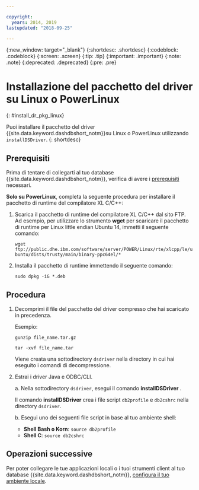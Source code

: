 ```yaml
---

copyright:
  years: 2014, 2019
lastupdated: "2018-09-25"

---
```


<!-- Attribute definitions --> 
{:new_window: target="_blank"}
{:shortdesc: .shortdesc}
{:codeblock: .codeblock}
{:screen: .screen}
{:tip: .tip}
{:important: .important}
{:note: .note}
{:deprecated: .deprecated}
{:pre: .pre}

# Installazione del pacchetto del driver su Linux o PowerLinux
{: #install_dr_pkg_linux}

Puoi installare il pacchetto del driver {{site.data.keyword.dashdbshort_notm}}su Linux o PowerLinux utilizzando `installDSDriver`. 
{: shortdesc}

## Prerequisiti

Prima di tentare di collegarti al tuo database {{site.data.keyword.dashdbshort_notm}}, verifica di avere i [prerequisiti](connecting.html#prereqs) necessari.

<!-- Download the Db2 driver package for your operating system from the web console and install it. -->

**Solo su PowerLinux**, completa la seguente procedura per installare il pacchetto di runtime del compilatore XL C/C++:

1. Scarica il pacchetto di runtime del compilatore XL C/C++ dal sito FTP. Ad esempio, per utilizzare lo strumento **wget** per scaricare il pacchetto di runtime per Linux little endian Ubuntu 14, immetti il seguente comando: 

   `wget ftp://public.dhe.ibm.com/software/server/POWER/Linux/rte/xlcpp/le/ubuntu/dists/trusty/main/binary-ppc64el/*`
2. Installa il pacchetto di runtime immettendo il seguente comando:

   `sudo dpkg -iG *.deb` 

## Procedura

1. Decomprimi il file del pacchetto del driver compresso che hai scaricato in precedenza.

   Esempio: 

   `gunzip file_name.tar.gz`

   `tar -xvf file_name.tar`

    Viene creata una sottodirectory `dsdriver` nella directory in cui hai eseguito i comandi di decompressione.
2. Estrai i driver Java e ODBC/CLI.

   a. Nella sottodirectory `dsdriver`, esegui il comando **installDSDriver** .
   
   Il comando **installDSDriver** crea i file script `db2profile` e `db2cshrc` nella directory `dsdriver`.

   b. Esegui uno dei seguenti file script in base al tuo ambiente shell:

   - **Shell Bash o Korn**: `source db2profile`
   - **Shell C**: `source db2cshrc`

## Operazioni successive

Per poter collegare le tue applicazioni locali o i tuoi strumenti client al tuo database {{site.data.keyword.dashdbshort_notm}}, [configura il tuo ambiente locale](driver_pkg_cfg.html).   




